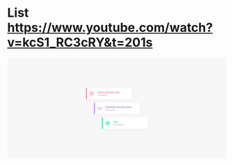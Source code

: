 # List https://www.youtube.com/watch?v=kcS1_RC3cRY&t=201s
<p align="center">
  <img src="preview.png" alt="preview del proyecto"  width="1600">
</p>